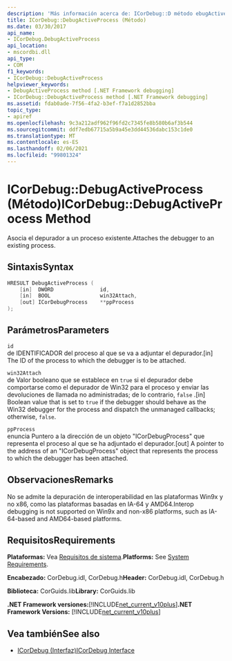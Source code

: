 ```yaml
---
description: 'Más información acerca de: ICorDebug::D método ebugActiveProcess'
title: ICorDebug::DebugActiveProcess (Método)
ms.date: 03/30/2017
api_name:
- ICorDebug.DebugActiveProcess
api_location:
- mscordbi.dll
api_type:
- COM
f1_keywords:
- ICorDebug::DebugActiveProcess
helpviewer_keywords:
- DebugActiveProcess method [.NET Framework debugging]
- ICorDebug::DebugActiveProcess method [.NET Framework debugging]
ms.assetid: fdab0ade-7f56-4fa2-b3ef-f7a1d2852bba
topic_type:
- apiref
ms.openlocfilehash: 9c3a212adf962f96fd2c7345fe8b580b6af3b544
ms.sourcegitcommit: ddf7edb67715a5b9a45e3dd44536dabc153c1de0
ms.translationtype: MT
ms.contentlocale: es-ES
ms.lasthandoff: 02/06/2021
ms.locfileid: "99801324"
---
```

# <a name="icordebugdebugactiveprocess-method"></a><span data-ttu-id="008b7-103">ICorDebug::DebugActiveProcess (Método)</span><span class="sxs-lookup"><span data-stu-id="008b7-103">ICorDebug::DebugActiveProcess Method</span></span>

<span data-ttu-id="008b7-104">Asocia el depurador a un proceso existente.</span><span class="sxs-lookup"><span data-stu-id="008b7-104">Attaches the debugger to an existing process.</span></span>  
  
## <a name="syntax"></a><span data-ttu-id="008b7-105">Sintaxis</span><span class="sxs-lookup"><span data-stu-id="008b7-105">Syntax</span></span>  
  
```cpp  
HRESULT DebugActiveProcess (  
    [in]  DWORD               id,  
    [in]  BOOL                win32Attach,  
    [out] ICorDebugProcess    **ppProcess  
);  
```  
  
## <a name="parameters"></a><span data-ttu-id="008b7-106">Parámetros</span><span class="sxs-lookup"><span data-stu-id="008b7-106">Parameters</span></span>  

 `id`  
 <span data-ttu-id="008b7-107">de IDENTIFICADOR del proceso al que se va a adjuntar el depurador.</span><span class="sxs-lookup"><span data-stu-id="008b7-107">[in] The ID of the process to which the debugger is to be attached.</span></span>  
  
 `win32Attach`  
 <span data-ttu-id="008b7-108">de Valor booleano que se establece en `true` si el depurador debe comportarse como el depurador de Win32 para el proceso y enviar las devoluciones de llamada no administradas; de lo contrario, `false` .</span><span class="sxs-lookup"><span data-stu-id="008b7-108">[in] Boolean value that is set to `true` if the debugger should behave as the Win32 debugger for the process and dispatch the unmanaged callbacks; otherwise, `false`.</span></span>  
  
 `ppProcess`  
 <span data-ttu-id="008b7-109">enuncia Puntero a la dirección de un objeto "ICorDebugProcess" que representa el proceso al que se ha adjuntado el depurador.</span><span class="sxs-lookup"><span data-stu-id="008b7-109">[out] A pointer to the address of an "ICorDebugProcess" object that represents the process to which the debugger has been attached.</span></span>  
  
## <a name="remarks"></a><span data-ttu-id="008b7-110">Observaciones</span><span class="sxs-lookup"><span data-stu-id="008b7-110">Remarks</span></span>  

 <span data-ttu-id="008b7-111">No se admite la depuración de interoperabilidad en las plataformas Win9x y no x86, como las plataformas basadas en IA-64 y AMD64.</span><span class="sxs-lookup"><span data-stu-id="008b7-111">Interop debugging is not supported on Win9x and non-x86 platforms, such as IA-64-based and AMD64-based platforms.</span></span>  
  
## <a name="requirements"></a><span data-ttu-id="008b7-112">Requisitos</span><span class="sxs-lookup"><span data-stu-id="008b7-112">Requirements</span></span>  

 <span data-ttu-id="008b7-113">**Plataformas:** Vea [Requisitos de sistema](../../get-started/system-requirements.md).</span><span class="sxs-lookup"><span data-stu-id="008b7-113">**Platforms:** See [System Requirements](../../get-started/system-requirements.md).</span></span>  
  
 <span data-ttu-id="008b7-114">**Encabezado:** CorDebug.idl, CorDebug.h</span><span class="sxs-lookup"><span data-stu-id="008b7-114">**Header:** CorDebug.idl, CorDebug.h</span></span>  
  
 <span data-ttu-id="008b7-115">**Biblioteca:** CorGuids.lib</span><span class="sxs-lookup"><span data-stu-id="008b7-115">**Library:** CorGuids.lib</span></span>  
  
 <span data-ttu-id="008b7-116">**.NET Framework versiones:**[!INCLUDE[net_current_v10plus](../../../../includes/net-current-v10plus-md.md)]</span><span class="sxs-lookup"><span data-stu-id="008b7-116">**.NET Framework Versions:** [!INCLUDE[net_current_v10plus](../../../../includes/net-current-v10plus-md.md)]</span></span>  
  
## <a name="see-also"></a><span data-ttu-id="008b7-117">Vea también</span><span class="sxs-lookup"><span data-stu-id="008b7-117">See also</span></span>

- [<span data-ttu-id="008b7-118">ICorDebug (Interfaz)</span><span class="sxs-lookup"><span data-stu-id="008b7-118">ICorDebug Interface</span></span>](icordebug-interface.md)
